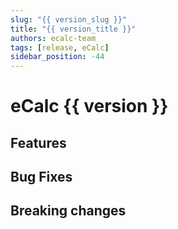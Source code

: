 ```yaml
---
slug: "{{ version_slug }}"
title: "{{ version_title }}"
authors: ecalc-team
tags: [release, eCalc]
sidebar_position: -44
---
```


# eCalc {{ version }}

## Features

## Bug Fixes

## Breaking changes
